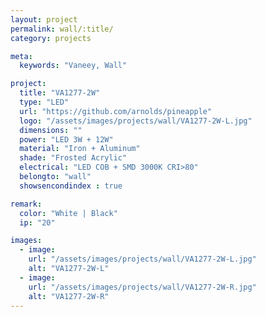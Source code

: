 ```yaml
---
layout: project
permalink: wall/:title/
category: projects

meta:
  keywords: "Vaneey, Wall"

project:
  title: "VA1277-2W"
  type: "LED"
  url: "https://github.com/arnolds/pineapple"
  logo: "/assets/images/projects/wall/VA1277-2W-L.jpg"
  dimensions: ""
  power: "LED 3W + 12W"
  material: "Iron + Aluminum"
  shade: "Frosted Acrylic"
  electrical: "LED COB + SMD 3000K CRI>80"
  belongto: "wall"
  showsencondindex : true

remark:
  color: "White | Black"
  ip: "20"

images:
  - image:
    url: "/assets/images/projects/wall/VA1277-2W-L.jpg"
    alt: "VA1277-2W-L"
  - image:
    url: "/assets/images/projects/wall/VA1277-2W-R.jpg"
    alt: "VA1277-2W-R"
---
```

